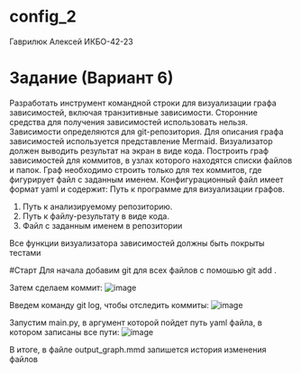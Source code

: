 # config_2
Гаврилюк Алексей ИКБО-42-23
# Задание (Вариант 6)
Разработать инструмент командной строки для визуализации графа зависимостей, включая транзитивные зависимости.
Сторонние средства для получения зависимостей использовать нельзя.
Зависимости определяются для git-репозитория.
Для описания графа зависимостей используется представление Mermaid.
Визуализатор должен выводить результат на экран в виде кода.
Построить граф зависимостей для коммитов, в узлах которого находятся списки файлов и папок.
Граф необходимо строить только для тех коммитов, где фигурирует файл с заданным именем.
Конфигурационный файл имеет формат yaml и содержит:
Путь к программе для визуализации графов.
  1. Путь к анализируемому репозиторию.
  2. Путь к файлу-результату в виде кода.
  3. Файл с заданным именем в репозитории

Все функции визуализатора зависимостей должны быть покрыты тестами

#Старт
Для начала добавим git для всех файлов с помошью git add .

Затем сделаем коммит:
![image](https://github.com/user-attachments/assets/dc6c89ed-f29e-4c8d-86d6-2c4c229ecc69)

Введем команду git log, чтобы отследить коммиты:
![image](https://github.com/user-attachments/assets/9b868463-fb7f-4367-b88a-8accdd89ab91)

Запустим main.py, в аргумент которой пойдет путь yaml файла, в котором записаны все пути:
![image](https://github.com/user-attachments/assets/32311955-ff5c-4509-9820-95e93b7417fa)

В итоге, в файле output_graph.mmd запишется история изменения файлов
